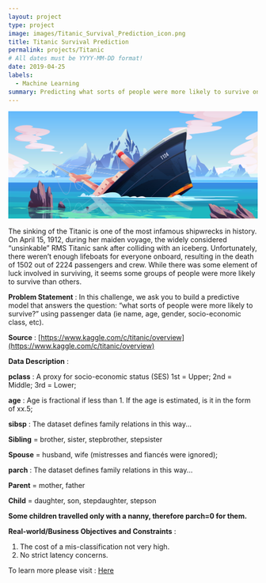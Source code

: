 ```yaml
---
layout: project
type: project
image: images/Titanic_Survival_Prediction_icon.png
title: Titanic Survival Prediction
permalink: projects/Titanic
# All dates must be YYYY-MM-DD format!
date: 2019-04-25
labels:
  - Machine Learning
summary: Predicting what sorts of people were more likely to survive on Titanic.
---
```


<img class="ui image" src="../images/Titanic_Survival_Prediction_Banner.png">

The sinking of the Titanic is one of the most infamous shipwrecks in history. On April 15, 1912, during her maiden voyage, the widely considered “unsinkable” RMS Titanic sank after colliding with an iceberg. Unfortunately, there weren’t enough lifeboats for everyone onboard, resulting in the death of 1502 out of 2224 passengers and crew. While there was some element of luck involved in surviving, it seems some groups of people were more likely to survive than others.

<b>Problem Statement</b> : In this challenge, we ask you to build a predictive model that answers the question: “what sorts of people were more likely to survive?” using passenger data (ie name, age, gender, socio-economic class, etc).

<b>Source</b> : [https://www.kaggle.com/c/titanic/overview](https://www.kaggle.com/c/titanic/overview)

<b>Data Description</b> : 

<b>pclass</b> : A proxy for socio-economic status (SES) 1st = Upper; 2nd = Middle; 3rd = Lower;

<b>age</b> : Age is fractional if less than 1. If the age is estimated, is it in the form of xx.5;

<b>sibsp</b> : The dataset defines family relations in this way...

<b>Sibling</b> = brother, sister, stepbrother, stepsister

<b>Spouse</b> = husband, wife (mistresses and fiancés were ignored);

<b>parch</b> : The dataset defines family relations in this way...

<b>Parent</b> = mother, father

<b>Child</b> = daughter, son, stepdaughter, stepson

<b>Some children travelled only with a nanny, therefore parch=0 for them.</b>

<b>Real-world/Business Objectives and Constraints</b> : 
1. The cost of a mis-classification not very high.
2. No strict latency concerns.

To learn more please visit : [Here](https://github.com/Souravban/Titanic-Survival-Prediction)
